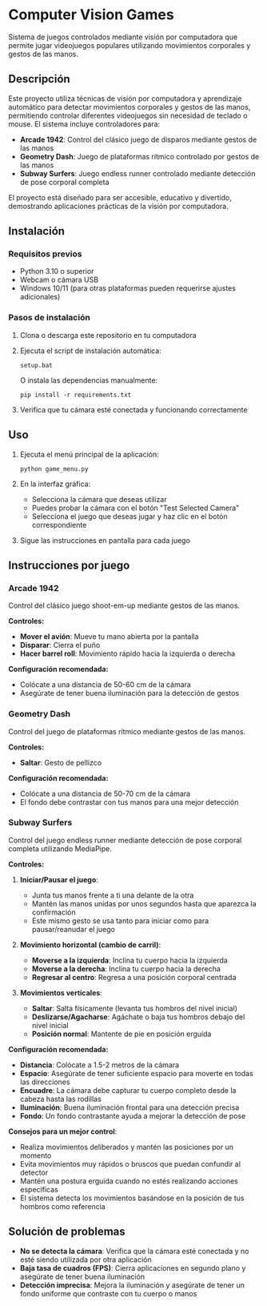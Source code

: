 # Computer Vision Games

Sistema de juegos controlados mediante visión por computadora que permite jugar videojuegos populares utilizando movimientos corporales y gestos de las manos.

## Descripción

Este proyecto utiliza técnicas de visión por computadora y aprendizaje automático para detectar movimientos corporales y gestos de las manos, permitiendo controlar diferentes videojuegos sin necesidad de teclado o mouse. El sistema incluye controladores para:

- **Arcade 1942**: Control del clásico juego de disparos mediante gestos de las manos
- **Geometry Dash**: Juego de plataformas rítmico controlado por gestos de las manos
- **Subway Surfers**: Juego endless runner controlado mediante detección de pose corporal completa

El proyecto está diseñado para ser accesible, educativo y divertido, demostrando aplicaciones prácticas de la visión por computadora.

## Instalación

### Requisitos previos
- Python 3.10 o superior
- Webcam o cámara USB
- Windows 10/11 (para otras plataformas pueden requerirse ajustes adicionales)

### Pasos de instalación

1. Clona o descarga este repositorio en tu computadora
2. Ejecuta el script de instalación automática:

   ```
   setup.bat
   ```

   O instala las dependencias manualmente:

   ```
   pip install -r requirements.txt
   ```

3. Verifica que tu cámara esté conectada y funcionando correctamente

## Uso

1. Ejecuta el menú principal de la aplicación:

   ```
   python game_menu.py
   ```

2. En la interfaz gráfica:
   - Selecciona la cámara que deseas utilizar
   - Puedes probar la cámara con el botón "Test Selected Camera"
   - Selecciona el juego que deseas jugar y haz clic en el botón correspondiente

3. Sigue las instrucciones en pantalla para cada juego

## Instrucciones por juego

### Arcade 1942

Control del clásico juego shoot-em-up mediante gestos de las manos.

**Controles:**
- **Mover el avión**: Mueve tu mano abierta por la pantalla
- **Disparar**: Cierra el puño
- **Hacer barrel roll**: Movimiento rápido hacia la izquierda o derecha

**Configuración recomendada:**
- Colócate a una distancia de 50-60 cm de la cámara
- Asegúrate de tener buena iluminación para la detección de gestos

### Geometry Dash

Control del juego de plataformas rítmico mediante gestos de las manos.

**Controles:**
- **Saltar**: Gesto de pellizco

**Configuración recomendada:**
- Colócate a una distancia de 50-70 cm de la cámara
- El fondo debe contrastar con tus manos para una mejor detección

### Subway Surfers

Control del juego endless runner mediante detección de pose corporal completa utilizando MediaPipe.

**Controles:**

1. **Iniciar/Pausar el juego**:
   - Junta tus manos frente a ti una delante de la otra
   - Mantén las manos unidas por unos segundos hasta que aparezca la confirmación
   - Este mismo gesto se usa tanto para iniciar como para pausar/reanudar el juego

2. **Movimiento horizontal (cambio de carril)**:
   - **Moverse a la izquierda**: Inclina tu cuerpo hacia la izquierda
   - **Moverse a la derecha**: Inclina tu cuerpo hacia la derecha
   - **Regresar al centro**: Regresa a una posición corporal centrada

3. **Movimientos verticales**:
   - **Saltar**: Salta físicamente (levanta tus hombros del nivel inicial)
   - **Deslizarse/Agacharse**: Agáchate o baja tus hombros debajo del nivel inicial
   - **Posición normal**: Mantente de pie en posición erguida

**Configuración recomendada:**
- **Distancia**: Colócate a 1.5-2 metros de la cámara
- **Espacio**: Asegúrate de tener suficiente espacio para moverte en todas las direcciones
- **Encuadre**: La cámara debe capturar tu cuerpo completo desde la cabeza hasta las rodillas
- **Iluminación**: Buena iluminación frontal para una detección precisa
- **Fondo**: Un fondo contrastante ayuda a mejorar la detección de pose

**Consejos para un mejor control**:
- Realiza movimientos deliberados y mantén las posiciones por un momento
- Evita movimientos muy rápidos o bruscos que puedan confundir al detector
- Mantén una postura erguida cuando no estés realizando acciones específicas
- El sistema detecta los movimientos basándose en la posición de tus hombros como referencia

## Solución de problemas

- **No se detecta la cámara**: Verifica que la cámara esté conectada y no esté siendo utilizada por otra aplicación
- **Baja tasa de cuadros (FPS)**: Cierra aplicaciones en segundo plano y asegúrate de tener buena iluminación
- **Detección imprecisa**: Mejora la iluminación y asegúrate de tener un fondo uniforme que contraste con tu cuerpo o manos



